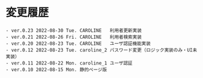 # 変更履歴

	- ver.0.23 2022-08-30 Tue. CAROLINE   利用者更新実装
	- ver.0.21 2022-08-26 Fri. CAROLINE   利用者検索実装
	- ver.0.20 2022-08-23 Tue. CAROLINE   ユーザ認証機能実装
	- ver.0.12 2022-08-23 Tue. caroline_2 パスワード変更（ロジック実装のみ・UI未実装）
	- ver.0.11 2022-08-22 Mon. caroline_1 ユーザ認証
	- ver.0.10 2022-08-15 Mon. 静的ページ版
	